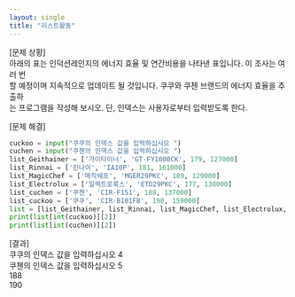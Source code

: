 ```yaml
---
layout: single
title: "리스트활동"
---
```


[문제 상황]  
아래의 표는 인덕션레인지의 에너지 효율 및 연간비용을 나타낸 표입니다. 이 조사는 여러 번  
할 예정이며 지속적으로 업데이트 될 것입니다. 쿠쿠와 쿠첸 브랜드의 에너지 효율을 추출하  
는 프로그램을 작성해 보시오. 단, 인덱스는 사용자로부터 입력받도록 한다.  

[문제 해결]  
~~~python
cuckoo = input("쿠쿠의 인덱스 값을 입력하십시오 ")
cuchen = input("쿠첸의 인덱스 값을 입력하십시오 ")
list_Geithainer = ['가이타이너', 'GT-FY1000CK', 179, 127000]
list_Rinnai = ['린나이', 'IA10P', 181, 161000]
list_MagicChef = ['매직쉐프', 'MGER29PKC', 189, 129000]
list_Electrolux = ['일렉트로룩스', 'ETD29PKC', 177, 138000]
list_cuchen = ['쿠첸', 'CIR-F151', 188, 137000]
list_cuckoo = ['쿠쿠', 'CIR-B101FB', 190, 159000]
list = [list_Geithainer, list_Rinnai, list_MagicChef, list_Electrolux, list_cuchen, list_cuckoo]
print(list[int(cuckoo)][2])
print(list[int(cuchen)][2])
~~~

[결과]  
쿠쿠의 인덱스 값을 입력하십시오 4  
쿠첸의 인덱스 값을 입력하십시오 5  
188  
190
